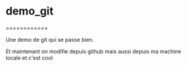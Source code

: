 # demo_git
============

Une demo de git qui se passe bien.

Et maintenant on modifie depuis github
mais aussi depuis ma machine locale et c'est cool
